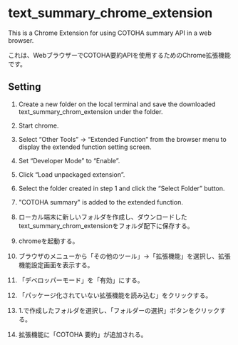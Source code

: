 # text_summary_chrome_extension

This is a Chrome Extension for using COTOHA summary API in a web browser.

これは、WebブラウザーでCOTOHA要約APIを使用するためのChrome拡張機能です。

## Setting

1. Create a new folder on the local terminal and save the downloaded text_summary_chrom_extension under the folder.

2. Start chrome.

3. Select “Other Tools” → “Extended Function” from the browser menu to display the extended function setting screen.

4. Set “Developer Mode” to “Enable”.

5. Click “Load unpackaged extension”.

6. Select the folder created in step 1 and click the “Select Folder” button.

7. "COTOHA summary" is added to the extended function.

1. ローカル端末に新しいフォルダを作成し、ダウンロードしたtext_summary_chrom_extensionをフォルダ配下に保存する。 

2. chromeを起動する。

3. ブラウザのメニューから「その他のツール」→「拡張機能」を選択し、拡張機能設定画面を表示する。

4. 「デベロッパーモード」を「有効」にする。

5. 「パッケージ化されていない拡張機能を読み込む」をクリックする。

6. 1.で作成したフォルダを選択し、「フォルダーの選択」ボタンをクリックする。

7. 拡張機能に「COTOHA 要約」が追加される。

